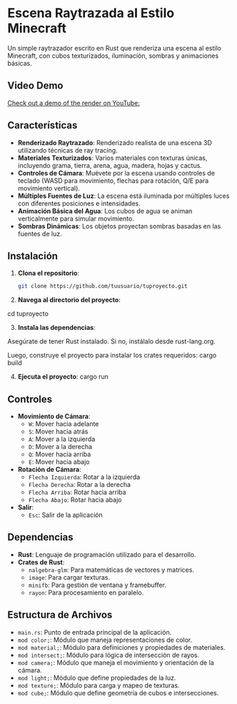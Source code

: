 # Escena Raytrazada al Estilo Minecraft

Un simple raytrazador escrito en Rust que renderiza una escena al estilo Minecraft, con cubos texturizados, iluminación, sombras y animaciones básicas.

## Video Demo

[Check out a demo of the render on YouTube:](https://youtu.be/HAaGBVeIfWE)

## Características

- **Renderizado Raytrazado**: Renderizado realista de una escena 3D utilizando técnicas de ray tracing.
- **Materiales Texturizados**: Varios materiales con texturas únicas, incluyendo grama, tierra, arena, agua, madera, hojas y cactus.
- **Controles de Cámara**: Muévete por la escena usando controles de teclado (WASD para movimiento, flechas para rotación, Q/E para movimiento vertical).
- **Múltiples Fuentes de Luz**: La escena está iluminada por múltiples luces con diferentes posiciones e intensidades.
- **Animación Básica del Agua**: Los cubos de agua se animan verticalmente para simular movimiento.
- **Sombras Dinámicas**: Los objetos proyectan sombras basadas en las fuentes de luz.

## Instalación

1. **Clona el repositorio**:

   ```bash
   git clone https://github.com/tuusuario/tuproyecto.git

2. **Navega al directorio del proyecto**:

cd tuproyecto

3. **Instala las dependencias**:

Asegúrate de tener Rust instalado. Si no, instálalo desde rust-lang.org.

Luego, construye el proyecto para instalar los crates requeridos:
cargo build

4. **Ejecuta el proyecto**:
cargo run

## Controles

- **Movimiento de Cámara**:
  - `W`: Mover hacia adelante
  - `S`: Mover hacia atrás
  - `A`: Mover a la izquierda
  - `D`: Mover a la derecha
  - `Q`: Mover hacia arriba
  - `E`: Mover hacia abajo
- **Rotación de Cámara**:
  - `Flecha Izquierda`: Rotar a la izquierda
  - `Flecha Derecha`: Rotar a la derecha
  - `Flecha Arriba`: Rotar hacia arriba
  - `Flecha Abajo`: Rotar hacia abajo
- **Salir**:
  - `Esc`: Salir de la aplicación
 
## Dependencias

- **Rust**: Lenguaje de programación utilizado para el desarrollo.
- **Crates de Rust**:
  - `nalgebra-glm`: Para matemáticas de vectores y matrices.
  - `image`: Para cargar texturas.
  - `minifb`: Para gestión de ventana y framebuffer.
  - `rayon`: Para procesamiento en paralelo.
 
## Estructura de Archivos

- `main.rs`: Punto de entrada principal de la aplicación.
- `mod color;`: Módulo que maneja representaciones de color.
- `mod material;`: Módulo para definiciones y propiedades de materiales.
- `mod intersect;`: Módulo para lógica de intersección de rayos.
- `mod camera;`: Módulo que maneja el movimiento y orientación de la cámara.
- `mod light;`: Módulo que define propiedades de la luz.
- `mod texture;`: Módulo para carga y mapeo de texturas.
- `mod cube;`: Módulo que define geometría de cubos e intersecciones.
